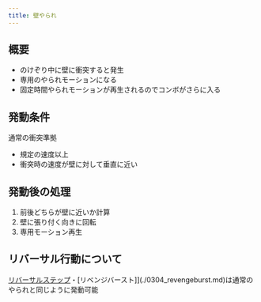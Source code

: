 ```yaml
---
title: 壁やられ
---
```


## 概要
* のけぞり中に壁に衝突すると発生
* 専用のやられモーションになる
* 固定時間やられモーションが再生されるのでコンボがさらに入る

## 発動条件
通常の衝突準拠
* 規定の速度以上
* 衝突時の速度が壁に対して垂直に近い

## 発動後の処理
1. 前後どちらが壁に近いか計算
1. 壁に張り付く向きに回転
1. 専用モーション再生

## リバーサル行動について
[リバーサルステップ](./0301_revstep.md)・[リベンジバースト]](./0304_revengeburst.md)は通常のやられと同じように発動可能